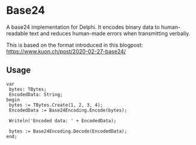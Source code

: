 # Base24
A base24 implementation for Delphi. It encodes binary data to human-readable text and reduces human-made errors when transmitting verbally.

This is based on the format introduced in this blogpost: https://www.kuon.ch/post/2020-02-27-base24/


## Usage
```delphi
var
 bytes: TBytes;
 EncodedData: String;
begin
 bytes := TBytes.Create(1, 2, 3, 4);
 EncodedData := Base24Encoding.Encode(bytes);

 Writeln('Encoded data: ' + EncodedData);

 bytes := Base24Encoding.Decode(EncodedData);
end;
```
